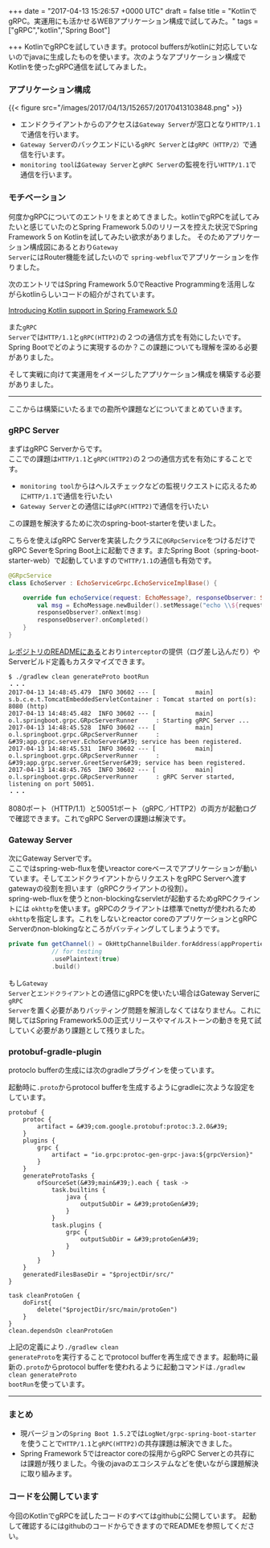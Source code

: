 
+++
date = "2017-04-13 15:26:57 +0000 UTC"
draft = false
title = "KotlinでgRPC。実運用にも活かせるWEBアプリケーション構成で試してみた。"
tags = ["gRPC","kotlin","Spring Boot"]

+++
KotlinでgRPCを試していきます。protocol buffersがkotlinに対応していないのでjavaに生成したものを使います。次のようなアプリケーション構成でKotlinを使ったgRPC通信を試してみました。

### アプリケーション構成

{{< figure src="/images/2017/04/13/152657/20170413103848.png"  >}}

<ul>
<li>エンドクライアントからのアクセスは<code>Gateway Server</code>が窓口となり<code>HTTP/1.1</code>で通信を行います。</li>
<li><code>Gateway Server</code>のバックエンドにいる<code>gRPC Server</code>とは<code>gRPC（HTTP/2）</code>で通信を行います。</li>
<li><code>monitoring tool</code>は<code>Gateway Server</code>と<code>gRPC Server</code>の監視を行い<code>HTTP/1.1</code>で通信を行います。</li>
</ul>


### モチベーション

何度かgRPCについてのエントリをまとめてきました。kotlinでgRPCを試してみたいと感じていたのとSpring Framework 5.0のリリースを控えた状況でSpring Framework 5 on Kotlinを試してみたい欲求がありました。  そのためアプリケーション構成図にあるとおり<code>Gateway Server</code>にはRouter機能を試したいので <code>spring-webflux</code>でアプリケーションを作りました。

次のエントリではSpring Framework 5.0でReactive Programmingを活用しながらkotlinらしいコードの紹介がされています。

[Introducing Kotlin support in Spring Framework 5.0](https://spring.io/blog/2017/01/04/introducing-kotlin-support-in-spring-framework-5-0)

また<code>gRPC Server</code>では<code>HTTP/1.1</code>と<code>gRPC(HTTP2)</code>の２つの通信方式を有効にしたいです。Spring Bootでどのように実現するのか？この課題についても理解を深める必要がありました。

そして実戦に向けて実運用をイメージしたアプリケーション構成を構築する必要がありました。

<hr/>

ここからは構築にいたるまでの勘所や課題などについてまとめていきます。

### gRPC Server

まずはgRPC Serverからです。<br/>
ここでの課題は<code>HTTP/1.1</code>と<code>gRPC(HTTP2)</code>の２つの通信方式を有効にすることです。

<ul>
<li><code>monitoring tool</code>からはヘルスチェックなどの監視リクエストに応えるために<code>HTTP/1.1</code>で通信を行いたい</li>
<li><code>Gateway Server</code>との通信には<code>gRPC(HTTP2)</code>で通信を行いたい</li>
</ul>


この課題を解決するために次のspring-boot-starterを使いました。


<div class="github-card" data-user="LogNet" data-repo="grpc-spring-boot-starter" data-width="400" data-height="" data-theme="default"></div>
<script src="https://cdn.jsdelivr.net/github-cards/latest/widget.js"></script>


こちらを使えばgRPC Serverを実装したクラスに<code>@GRpcService</code>をつけるだけでgRPC SeverをSpring Boot上に起動できます。またSpring Boot（spring-boot-starter-web）で起動していますので<code>HTTP/1.1</code>の通信も有効です。

```kotlin
@GRpcService
class EchoServer : EchoServiceGrpc.EchoServiceImplBase() {

    override fun echoService(request: EchoMessage?, responseObserver: StreamObserver&lt;EchoMessage>?) {
        val msg = EchoMessage.newBuilder().setMessage("echo \\${request?.message}/").build()
        responseObserver?.onNext(msg)
        responseObserver?.onCompleted()
    }
}

```


<a href="https://github.com/LogNet/grpc-spring-boot-starter#interceptors-support">レポジトリのREADMEにある</a>とおり<code>interceptor</code>の提供（ログ差し込んだり）やServerビルド定義もカスタマイズできます。

```
$ ./gradlew clean generateProto bootRun
・・・
2017-04-13 14:48:45.479  INFO 30602 --- [           main] s.b.c.e.t.TomcatEmbeddedServletContainer : Tomcat started on port(s): 8080 (http)
2017-04-13 14:48:45.482  INFO 30602 --- [           main] o.l.springboot.grpc.GRpcServerRunner     : Starting gRPC Server ...
2017-04-13 14:48:45.528  INFO 30602 --- [           main] o.l.springboot.grpc.GRpcServerRunner     : &#39;app.grpc.server.EchoServer&#39; service has been registered.
2017-04-13 14:48:45.531  INFO 30602 --- [           main] o.l.springboot.grpc.GRpcServerRunner     : &#39;app.grpc.server.GreetServer&#39; service has been registered.
2017-04-13 14:48:45.765  INFO 30602 --- [           main] o.l.springboot.grpc.GRpcServerRunner     : gRPC Server started, listening on port 50051.
・・・
```


8080ポート（HTTP/1.1）と50051ポート（gRPC／HTTP2）の両方が起動ログで確認できます。これでgRPC Serverの課題は解決です。

### Gateway Server

次にGateway Serverです。<br/>
ここではspring-web-fluxを使いreactor coreベースでアプリケーションが動いています。そしてエンドクライアントからリクエストをgRPC Serverへ渡すgatewayの役割を担います（gRPCクライアントの役割）。<br/>
spring-web-fluxを使うとnon-blockingなservletが起動するためgRPCクライントには <code>okhttp</code>を使います。gRPCのクライアントは標準でnettyが使われるため<code>okhttp</code>を指定します。これをしないとreactor coreのアプリケーションとgRPC Serverのnon-blokingなところがバッティングしてしまうようです。

```kotlin
private fun getChannel() = OkHttpChannelBuilder.forAddress(appProperties.grpc.server.hostname, appProperties.grpc.server.port!!)
            // for testing
            .usePlaintext(true)
            .build()

```


もし<code>Gateway Server</code>と<code>エンドクライアント</code>との通信にgRPCを使いたい場合はGateway Serverに<code>gRPC Server</code>を置く必要がありバッティング問題を解消しなくてはなりません。これに関してはSpring Framework5.0の正式リリースやマイルストーンの動きを見て試していく必要があり課題として残りました。

### protobuf-gradle-plugin

protoclo bufferの生成には次のgradleプラグインを使っています。


<div class="github-card" data-user="google" data-repo="protobuf-gradle-plugin" data-width="400" data-height="" data-theme="default"></div>
<script src="https://cdn.jsdelivr.net/github-cards/latest/widget.js"></script>


起動時に<code>.proto</code>からprotocol bufferを生成するようにgradleに次ような設定をしています。

```
protobuf {
    protoc {
        artifact = &#39;com.google.protobuf:protoc:3.2.0&#39;
    }
    plugins {
        grpc {
            artifact = "io.grpc:protoc-gen-grpc-java:${grpcVersion}"
        }
    }
    generateProtoTasks {
        ofSourceSet(&#39;main&#39;).each { task ->
            task.builtins {
                java {
                    outputSubDir = &#39;protoGen&#39;
                }
            }
            task.plugins {
                grpc {
                    outputSubDir = &#39;protoGen&#39;
                }
            }
        }
    }
    generatedFilesBaseDir = "$projectDir/src/"
}

task cleanProtoGen {
    doFirst{
        delete("$projectDir/src/main/protoGen")
    }
}
clean.dependsOn cleanProtoGen
```


上記の定義により<code>./gradlew clean generateProto</code>を実行することでprotocol bufferを再生成できます。起動時に最新の<code>.proto</code>からprotocol bufferを使われるように起動コマンドは<code>./gradlew clean generateProto bootRun</code>を使っています。

<hr/>

### まとめ

<ul>
<li>現バージョンの<code>Spring Boot 1.5.2</code>では<code>LogNet/grpc-spring-boot-starter</code>を使うことで<code>HTTP/1.1</code>と<code>gRPC(HTTP2)</code>の共存課題は解決できました。</li>
<li>Spring Framework 5ではreactor coreの採用からgRPC Serverとの共存には課題が残りました。今後のjavaのエコシステムなどを使いながら課題解決に取り組みます。</li>
</ul>


### コードを公開しています

今回のKotlinでgRPCを試したコードのすべてはgithubに公開しています。
起動して確認するにはgithubのコードからできますのでREADMEを参照してください。


<div class="github-card" data-user="nsoushi" data-repo="grpc-kotlin-test" data-width="400" data-height="" data-theme="default"></div>
<script src="https://cdn.jsdelivr.net/github-cards/latest/widget.js"></script>



